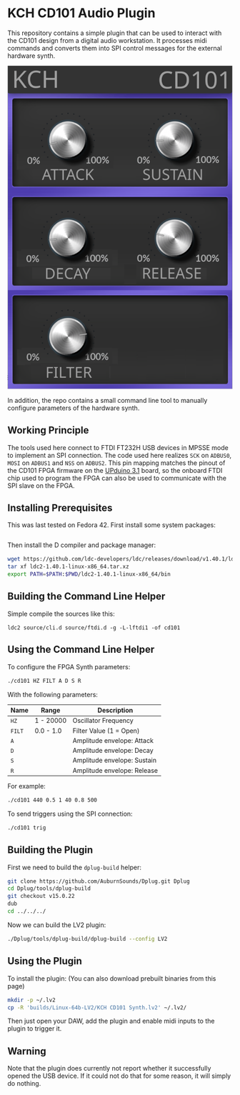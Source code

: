 # KCH CD101 Audio Plugin

This repository contains a simple plugin that can be used to interact with the CD101 design from a digital audio workstation.
It processes midi commands and converts them into SPI control messages for the external hardware synth.

![Plugin Image](plugin.png)

In addition, the repo contains a small command line tool to manually configure parameters of the hardware synth.

## Working Principle

The tools used here connect to FTDI FT232H USB devices in MPSSE mode to implement an SPI connection.
The code used here realizes `SCK` on `ADBUS0`, `MOSI` on `ADBUS1` and `NSS` on `ADBUS2`.
This pin mapping matches the pinout of the CD101 FPGA firmware on the [UPduino 3.1](https://github.com/tinyvision-ai-inc/UPduino-v3.0/blob/master/Board/v3.01/UPduino_v3.01.pdf) board, so the onboard FTDI chip used to program the FPGA can also be used to communicate with the SPI slave on the FPGA.

## Installing Prerequisites

This was last tested on Fedora 42. First install some system packages:

```bash
```

Then install the D compiler and package manager:

```bash
wget https://github.com/ldc-developers/ldc/releases/download/v1.40.1/ldc2-1.40.1-linux-x86_64.tar.xz
tar xf ldc2-1.40.1-linux-x86_64.tar.xz
export PATH=$PATH:$PWD/ldc2-1.40.1-linux-x86_64/bin
```

## Building the Command Line Helper

Simple compile the sources like this:
```
ldc2 source/cli.d source/ftdi.d -g -L-lftdi1 -of cd101
```

## Using the Command Line Helper

To configure the FPGA Synth parameters:
```bash
./cd101 HZ FILT A D S R
```

With the following parameters:

| Name   | Range     | Description                 |
|--------|-----------|-----------------------------|
| `HZ`   | 1 - 20000 | Oscillator Frequency        |
| `FILT` | 0.0 - 1.0 | Filter Value (1 = Open)     |
| `A`    |           | Amplitude envelope: Attack  |
| `D`    |           | Amplitude envelope: Decay   |
| `S`    |           | Amplitude envelope: Sustain |
| `R`    |           | Amplitude envelope: Release |

For example:
```bash
./cd101 440 0.5 1 40 0.8 500
```

To send triggers using the SPI connection:
```bash
./cd101 trig
```

## Building the Plugin

First we need to build the `dplug-build` helper:
```bash
git clone https://github.com/AuburnSounds/Dplug.git Dplug
cd Dplug/tools/dplug-build
git checkout v15.0.22
dub
cd ../../../
```

Now we can build the LV2 plugin:
```bash
./Dplug/tools/dplug-build/dplug-build --config LV2
```

## Using the Plugin

To install the plugin: (You can also download prebuilt binaries from this page)
```bash
mkdir -p ~/.lv2
cp -R 'builds/Linux-64b-LV2/KCH CD101 Synth.lv2' ~/.lv2/
```

Then just open your DAW, add the plugin and enable midi inputs to the plugin to trigger it.

## Warning

Note that the plugin does currently not report whether it successfully opened the USB device.
If it could not do that for some reason, it will simply do nothing.